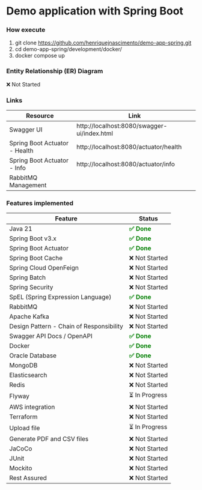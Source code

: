 # Demo application with Spring Boot

### How execute

1. git clone https://github.com/henriquejnascimento/demo-app-spring.git
2. cd demo-app-spring/development/docker/
3. docker compose up

### Entity Relationship (ER) Diagram

❌ Not Started


### Links

<table>
  <thead>
    <tr>
      <th>Resource</th>
      <th>Link</th>
    </tr>
  </thead>
  <tbody>
    <tr>
      <td>Swagger UI</td>
      <td>http://localhost:8080/swagger-ui/index.html</td>
    </tr>
    <tr>
      <td>Spring Boot Actuator - Health</td>
      <td>http://localhost:8080/actuator/health</td>
    </tr>
    <tr>
      <td>Spring Boot Actuator - Info</td>
      <td>http://localhost:8080/actuator/info</td>
    </tr>
    <tr>
      <td>RabbitMQ Management</td>
      <td></td>
    </tr>
  </tbody>
</table>

### Features implemented

<style>
    .done {
        color: green;
        font-weight: bold;
    }
</style>

<table>
  <thead>
    <tr>
      <th>Feature</th>
      <th>Status</th>
    </tr>
  </thead>
  <tbody>
    <tr>
      <td>Java 21</td>
      <td><span class="done">✅ Done</span></td>
    </tr>
    <tr>
      <td>Spring Boot v3.x</td>
      <td><span class="done">✅ Done</span></td>
    </tr>
    <tr>
      <td>Spring Boot Actuator</td>
      <td><span class="done">✅ Done</span></td>
    </tr>
    <tr>
      <td>Spring Boot Cache</td>
      <td>❌ Not Started</td>
    </tr>
    <tr>
      <td>Spring Cloud OpenFeign</td>
      <td>❌ Not Started</td>
    </tr>
    <tr>
      <td>Spring Batch</td>
      <td>❌ Not Started</td>
    </tr>
    <tr>
      <td>Spring Security</td>
      <td>❌ Not Started</td>
    </tr>
    <tr>
      <td>SpEL (Spring Expression Language)</td>
      <td><span class="done">✅ Done</span></td>
    </tr>
    <tr>
      <td>RabbitMQ</td>
      <td>❌ Not Started</td>
    </tr>
    <tr>
      <td>Apache Kafka</td>
      <td>❌ Not Started</td>
    </tr>
    <tr>
      <td>Design Pattern - Chain of Responsibility</td>
      <td>❌ Not Started</td>
    </tr>
    <tr>
      <td>Swagger API Docs / OpenAPI</td>
      <td><span class="done">✅ Done</span></td>
    </tr>
    <tr>
      <td>Docker</td>
      <td><span class="done">✅ Done</span></td>
    </tr>
    <tr>
      <td>Oracle Database</td>
      <td><span class="done">✅ Done</span></td>
    </tr>
    <tr>
      <td>MongoDB</td>
      <td>❌ Not Started</td>
    </tr>
    <tr>
      <td>Elasticsearch</td>
      <td>❌ Not Started</td>
    </tr>
    <tr>
      <td>Redis</td>
      <td>❌ Not Started</td>
    </tr>
    <tr>
      <td>Flyway</td>
      <td>⏳ In Progress</td>
    </tr>
    <tr>
      <td>AWS integration</td>
      <td>❌ Not Started</td>
    </tr>
    <tr>
      <td>Terraform</td>
      <td>❌ Not Started</td>
    </tr>
    <tr>
      <td>Upload file</td>
      <td>⏳ In Progress</td>
    </tr>
    <tr>
      <td>Generate PDF and CSV files</td>
      <td>❌ Not Started</td>
    </tr>
    <tr>
      <td>JaCoCo</td>
      <td>❌ Not Started</td>
    </tr>
    <tr>
      <td>JUnit</td>
      <td>❌ Not Started</td>
    </tr>
    <tr>
      <td>Mockito</td>
      <td>❌ Not Started</td>
    </tr>
    <tr>
      <td>Rest Assured</td>
      <td>❌ Not Started</td>
    </tr>
  </tbody>
</table>
